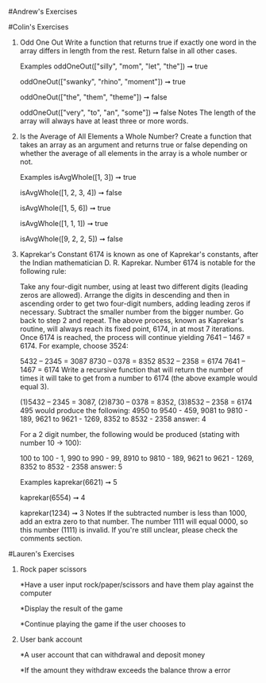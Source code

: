 #Andrew's Exercises

#Colin's Exercises

1. Odd One Out
   Write a function that returns true if exactly one word in the array differs in length from the rest. Return false in all other cases.
   
   Examples
   oddOneOut(["silly", "mom", "let", "the"]) ➞ true
   
   oddOneOut(["swanky", "rhino", "moment"]) ➞ true
   
   oddOneOut(["the", "them", "theme"]) ➞ false
   
   oddOneOut(["very", "to", "an", "some"]) ➞ false
   Notes
   The length of the array will always have at least three or more words.
  
2. Is the Average of All Elements a Whole Number?
   Create a function that takes an array as an argument and returns true or false depending on whether the average of all elements in the array is a whole number or not.
   
   Examples
   isAvgWhole([1, 3]) ➞ true
   
   isAvgWhole([1, 2, 3, 4]) ➞ false
   
   isAvgWhole([1, 5, 6]) ➞ true
   
   isAvgWhole([1, 1, 1]) ➞ true
   
   isAvgWhole([9, 2, 2, 5]) ➞ false  
   

3. Kaprekar's Constant
   6174 is known as one of Kaprekar's constants, after the Indian mathematician D. R. Kaprekar. Number 6174 is notable for the following rule:
   
   Take any four-digit number, using at least two different digits (leading zeros are allowed).
   Arrange the digits in descending and then in ascending order to get two four-digit numbers, adding leading zeros if necessary.
   Subtract the smaller number from the bigger number.
   Go back to step 2 and repeat.
   The above process, known as Kaprekar's routine, will always reach its fixed point, 6174, in at most 7 iterations. Once 6174 is reached, the process will continue yielding 7641 – 1467 = 6174. For example, choose 3524:
   
   5432 – 2345 = 3087
   8730 – 0378 = 8352
   8532 – 2358 = 6174
   7641 – 1467 = 6174
   Write a recursive function that will return the number of times it will take to get from a number to 6174 (the above example would equal 3).
   
   (1)5432 – 2345 = 3087,
   (2)8730 – 0378 = 8352,
   (3)8532 – 2358 = 6174
   495 would produce the following: 4950 to 9540 - 459, 9081 to 9810 - 189, 9621 to 9621 - 1269, 8352 to 8532 - 2358 answer: 4
   
   For a 2 digit number, the following would be produced (stating with number 10 -> 100):
   
   100 to 100 - 1, 990 to 990 - 99, 8910 to 9810 - 189, 9621 to 9621 - 1269, 8352 to 8532 - 2358 answer: 5
   
   Examples
   kaprekar(6621) ➞ 5
   
   kaprekar(6554) ➞ 4
   
   kaprekar(1234) ➞ 3
   Notes
   If the subtracted number is less than 1000, add an extra zero to that number. The number 1111 will equal 0000, so this number (1111) is invalid. If you're still unclear, please check the comments section.

#Lauren's Exercises
1. Rock paper scissors

    *Have a user input rock/paper/scissors and have them play against the computer
    
    *Display the result of the game
    
    *Continue playing the game if the user chooses to
    
2.  User bank account

    *A user account that can withdrawal and deposit money 
    
    *If the amount they withdraw exceeds the balance throw a error

    

